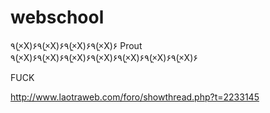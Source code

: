 webschool
=========

 ٩(×̯X)۶٩(×̯X)۶٩(×̯X)۶٩(×̯X)۶ Prout ٩(×̯X)۶٩(×̯X)۶٩(×̯X)۶٩(×̯X)۶٩(×̯X)۶٩(×̯X)۶٩(×̯X)۶
 
 
 FUCK

http://www.laotraweb.com/foro/showthread.php?t=2233145
